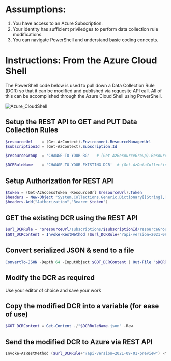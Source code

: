 # Assumptions:
1. You have access to an Azure Subscription.
2. Your identity has sufficient priviledges to perform data collection rule modifications.
3. You can navigate PowerShell and understand basic coding concepts.

# Instructions: From the Azure Cloud Shell
The PowerShell code below is used to pull down a Data Collection Rule (DCR) so that it can be modified and published via requesite API call.
All of this can be accomplished through the Azure Cloud Shell using PowerShell.


![Azure_CloudShell](https://user-images.githubusercontent.com/32214072/231885364-9a989838-9ec7-4df3-8cdf-66dd059586f0.png)


## Setup the REST API to GET and PUT Data Collection Rules <br />
```PowerShell
$resourceUrl    = (Get-AzContext).Environment.ResourceManagerUrl
$subscriptionId = (Get-AzContext).Subscription.Id
```

```PowerShell
$resourceGroup  = 'CHANGE-TO-YOUR-RG'   # (Get-AzResourceGroup).ResourceGroupName
```

```PowerShell
$DCRRuleName    = 'CHANGE-TO-YOUR-EXISTING-DCR'  # (Get-AzDataCollectionRule).Name
```

## Setup Authorization for REST API
```PowerShell
$token = (Get-AzAccessToken -ResourceUrl $resourceUrl).Token
$headers = New-Object "System.Collections.Generic.Dictionary[[String],[String]]"
$headers.Add("Authorization","Bearer $token")
```

## GET the existing DCR using the REST API
```PowerShell
$url_DCRRule = "$resourceUrl/subscriptions/$subscriptionId/resourceGroups/$resourceGroup/providers/Microsoft.Insights/dataCollectionRules/$($DCRRuleName)"
$GOT_DCRContent = Invoke-RestMethod ($url_DCRRule+"?api-version=2021-09-01-preview") -Method GET -Headers $headers
```

## Convert serialized JSON & send to a file
```PowerShell
ConvertTo-JSON -Depth 64 -InputObject $GOT_DCRContent | Out-File "$DCRRuleName.json"
```

## Modify the DCR as required
Use your editor of choice and save your work 
 
## Copy the modified DCR into a variable (for ease of use)
```PowerShell
$GOT_DCRContent = Get-Content ./"$DCRRuleName.json" -Raw
```

## Send the modified DCR to Azure via REST API  
```PowerShell
Invoke-AzRestMethod ($url_DCRRule+"?api-version=2021-09-01-preview") -Method PUT -Payload $GOT_DCRContent
```
